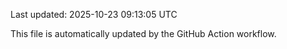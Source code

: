 Last updated: 2025-10-23 09:13:05 UTC

This file is automatically updated by the GitHub Action workflow.
